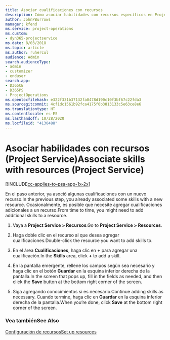```yaml
---
title: Asociar cualificaciones con recursos
description: Cómo asociar habilidades con recursos específicos en Project Service
author: JohnPBurrows
manager: kfend
ms.service: project-operations
ms.custom:
- dyn365-projectservice
ms.date: 8/03/2018
ms.topic: article
ms.author: ruhercul
audience: Admin
search.audienceType:
- admin
- customizer
- enduser
search.app:
- D365CE
- D365PS
- ProjectOperations
ms.openlocfilehash: e322f331b37132fa0478d190c10f3bf67c22fda3
ms.sourcegitcommit: 4cf1dc1561b92fca4175f0b3813133c5e63ce8e6
ms.translationtype: HT
ms.contentlocale: es-ES
ms.lasthandoff: 10/28/2020
ms.locfileid: "4130488"
---
```

# <a name="associate-skills-with-resources-project-service"></a><span data-ttu-id="d39e0-103">Asociar habilidades con recursos (Project Service)</span><span class="sxs-lookup"><span data-stu-id="d39e0-103">Associate skills with resources (Project Service)</span></span>

[!INCLUDE[cc-applies-to-psa-app-1x-2x](../includes/cc-applies-to-psa-app-1x-2x.md)]

<span data-ttu-id="d39e0-104">En el paso anterior, ya asoció algunas cualificaciones con un nuevo recurso.</span><span class="sxs-lookup"><span data-stu-id="d39e0-104">In the previous step, you already associated some skills with  a new resource.</span></span> <span data-ttu-id="d39e0-105">Ocasionalmente, es posible que necesite agregar cualificaciones adicionales a un recurso.</span><span class="sxs-lookup"><span data-stu-id="d39e0-105">From time to time, you might need to add additional skills to a resource.</span></span>  
  
1.  <span data-ttu-id="d39e0-106">Vaya a **Project Service > Recursos**.</span><span class="sxs-lookup"><span data-stu-id="d39e0-106">Go to **Project Service > Resources**.</span></span>  
  
2.  <span data-ttu-id="d39e0-107">Haga doble clic en el recurso al que desea agregar cualificaciones.</span><span class="sxs-lookup"><span data-stu-id="d39e0-107">Double-click the resource you want to add skills to.</span></span>  
  
3.  <span data-ttu-id="d39e0-108">En el área **Cualificaciones**, haga clic en **+** para agregar una cualificación.</span><span class="sxs-lookup"><span data-stu-id="d39e0-108">In the **Skills** area, click **+** to add a skill.</span></span>  
  
4.  <span data-ttu-id="d39e0-109">En la pantalla emergente, rellene los campos según sea necesario y haga clic en el botón **Guardar** en la esquina inferior derecha de la pantalla.</span><span class="sxs-lookup"><span data-stu-id="d39e0-109">In the screen that pops up, fill in the fields as needed, and then click the **Save** button at the bottom right corner of the screen.</span></span>  
  
5.  <span data-ttu-id="d39e0-110">Siga agregando conocimientos si es necesario.</span><span class="sxs-lookup"><span data-stu-id="d39e0-110">Continue adding skills as necessary.</span></span> <span data-ttu-id="d39e0-111">Cuando termine, haga clic en **Guardar** en la esquina inferior derecha de la pantalla.</span><span class="sxs-lookup"><span data-stu-id="d39e0-111">When you’re done, click **Save** at the bottom right corner of the screen.</span></span>  
  
### <a name="see-also"></a><span data-ttu-id="d39e0-112">Vea también</span><span class="sxs-lookup"><span data-stu-id="d39e0-112">See Also</span></span>  
 [<span data-ttu-id="d39e0-113">Configuración de recursos</span><span class="sxs-lookup"><span data-stu-id="d39e0-113">Set up resources</span></span>](../psa/set-up-resources.md)
